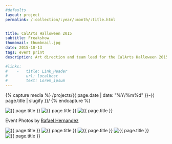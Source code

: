 ```yaml
---
#defaults
layout: project
permalink: /:collection/:year/:month/:title.html


title: CalArts Halloween 2015
subtitle: Freakshow
thumbnail: thumbnail.jpg
date: 2015-10-13
tags: event print
description: Art direction and team lead for the CalArts Halloween 2015 poster campaign. Design for "Strongman" poster in collaboration with <a href="http://katiebarger.com" target="_blank">Katie Barger.</a> Design for 13 typographic posters complementing scenic prosthetics by the CalArts Themed Entertainment Association. Strongman flexin' by the legendary <a href="http://dongeratcalarts.tumblr.com/" target="_blank">Donger</a> (né <a href="http://davidchathas.com" target="_blank">David Chathas</a>).

#links:
#    -   title: Link_Header
#        url: localhost
#        text: Lorem_ipsum
---
```


<!-- set project media path -->
{% capture media %}
    /projects/{{ page.date | date: "%Y/%m%d" }}-{{ page.title | slugify }}/
{% endcapture %}
<!-- end -->

<!-- media -->
<img class="span8" src="{{ site.data.global_assets.placeholder }}" data-original="{{media|strip}}series.jpg" alt="{{ page.title }}">
<img class="span8" src="{{ site.data.global_assets.placeholder }}" data-original="{{media|strip}}strongman.jpg" alt="{{ page.title }}">
<img class="span8" src="{{ site.data.global_assets.placeholder }}" data-original="{{media|strip}}strongman-2.jpg" alt="{{ page.title }}">

<p class="span8 divider">Event Photos by <a href="https://www.flickr.com/photos/2071/" target="_blank">Rafael Hernandez</a></p>

<img class="span8" src="{{ site.data.global_assets.placeholder }}" data-original="{{media|strip}}event-1.jpg" alt="{{ page.title }}">
<img class="span4" src="{{ site.data.global_assets.placeholder }}" data-original="{{media|strip}}event-2.jpg" alt="{{ page.title }}">
<img class="span4" src="{{ site.data.global_assets.placeholder }}" data-original="{{media|strip}}event-3.jpg" alt="{{ page.title }}">
<img class="span8" src="{{ site.data.global_assets.placeholder }}" data-original="{{media|strip}}event-4.jpg" alt="{{ page.title }}">
<img class="span8" src="{{ site.data.global_assets.placeholder }}" data-original="{{media|strip}}event-5.jpg" alt="{{ page.title }}">

